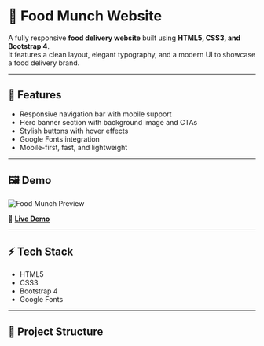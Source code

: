 # 🍔 Food Munch Website

A fully responsive **food delivery website** built using **HTML5, CSS3, and Bootstrap 4**.  
It features a clean layout, elegant typography, and a modern UI to showcase a food delivery brand.

---

## 🚀 Features
- Responsive navigation bar with mobile support  
- Hero banner section with background image and CTAs  
- Stylish buttons with hover effects  
- Google Fonts integration  
- Mobile-first, fast, and lightweight  

---

## 🖼️ Demo
![Food Munch Preview](https://d2clawv67efefq.cloudfront.net/ccbp-responsive-website/foodmunch-banner-bg.png)  

🔗 **[Live Demo](https://madhuchintha99.github.io/restaurant-landing-page-website/)**

---

## ⚡ Tech Stack
- HTML5  
- CSS3  
- Bootstrap 4  
- Google Fonts  

---

## 📂 Project Structure
